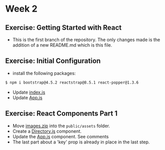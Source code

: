# Week 2

## Exercise: Getting Started with React

- This is the first branch of the repository. The only changes made is the addition of a new README.md which is this file.

## Exercise: Initial Configuration

- install the following packages:
```bash
$ npm i bootstrap@4.5.2 reactstrap@8.5.1 react-popper@1.3.6
```
- Update [index.js](src/index.js)
- Update [App.js](src/App.js)

## Exercise: React Components Part 1

- Move [images.zip](public/assets/images.zip) into the `public/assets` folder.
- Create a [Directory.js](src/components/Directory.js) component.
- Update the [App.js](src/App.js) component. See comments
- The last part about a 'key' prop is already in place in the last step.